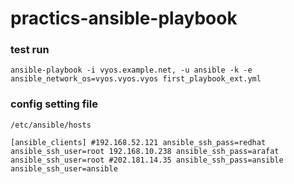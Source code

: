 # practics-ansible-playbook
### test run

`ansible-playbook -i vyos.example.net, -u ansible -k -e ansible_network_os=vyos.vyos.vyos first_playbook_ext.yml`

### config setting file 
`/etc/ansible/hosts`

`[ansible_clients]
#192.168.52.121 ansible_ssh_pass=redhat ansible_ssh_user=root
192.168.10.238 ansible_ssh_pass=arafat ansible_ssh_user=root
#202.181.14.35 ansible_ssh_pass=ansible ansible_ssh_user=ansible`
